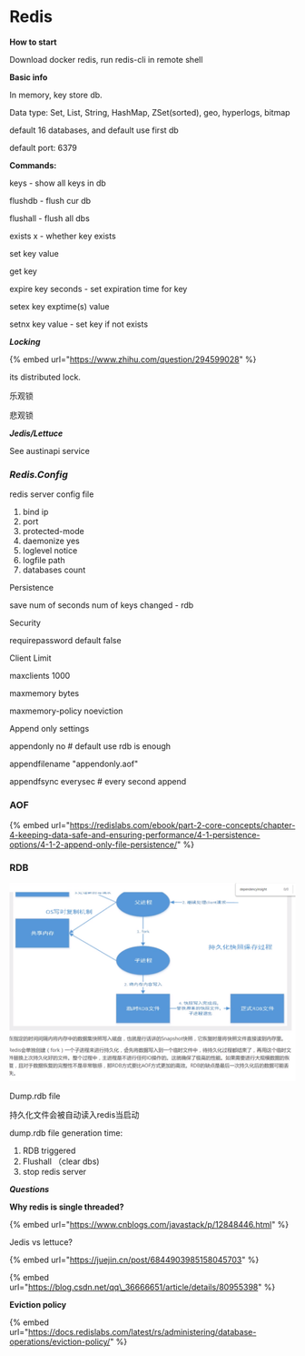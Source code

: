 # Redis

**How to start**

Download docker redis, run redis-cli in remote shell

**Basic info**

In memory, key store db.

Data type: Set, List, String, HashMap, ZSet\(sorted\), geo, hyperlogs, bitmap

default 16 databases, and default use first db

default port: 6379

**Commands:**

keys - show all keys in db

flushdb - flush cur db

flushall - flush all dbs

exists x - whether key exists

set key value

get key

expire key seconds - set expiration time for key

setex key exptime\(s\) value

setnx key value - set key if not exists



_**Locking**_

{% embed url="https://www.zhihu.com/question/294599028" %}

its distributed lock.

乐观锁

悲观锁



_**Jedis/Lettuce**_

See austinapi service



### _**Redis.Config**_

redis server config file

1. bind ip
2. port 
3. protected-mode
4. daemonize yes
5. loglevel notice
6. logfile path
7. databases count



Persistence

save num of seconds num of keys changed - rdb

Security

requirepassword default false

Client Limit

maxclients 1000

maxmemory bytes

maxmemory-policy noeviction

Append only settings

appendonly no \# default use rdb is enough

appendfilename "appendonly.aof"

appendfsync everysec \# every second append





### AOF

{% embed url="https://redislabs.com/ebook/part-2-core-concepts/chapter-4-keeping-data-safe-and-ensuring-performance/4-1-persistence-options/4-1-2-append-only-file-persistence/" %}

### 

### 

### RDB

![](../../../../.gitbook/assets/image%20%289%29.png)

Dump.rdb file

持久化文件会被自动读入redis当启动

dump.rdb file generation time:

1. RDB triggered
2. Flushall （clear dbs\)
3. stop redis server



_**Questions**_

**Why redis is single threaded?**

{% embed url="https://www.cnblogs.com/javastack/p/12848446.html" %}

Jedis vs lettuce?

{% embed url="https://juejin.cn/post/6844903985158045703" %}

{% embed url="https://blog.csdn.net/qq\_36666651/article/details/80955398" %}



**Eviction policy**

{% embed url="https://docs.redislabs.com/latest/rs/administering/database-operations/eviction-policy/" %}





